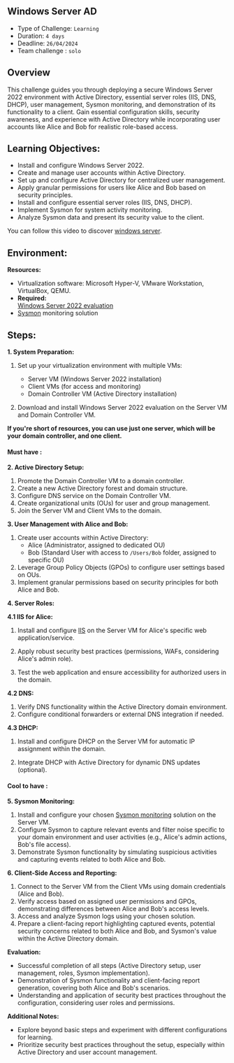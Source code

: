## Windows Server AD 

- Type of Challenge: `Learning` 
- Duration: `4 days`
- Deadline: `26/04/2024`
- Team challenge : `solo`

## Overview

This challenge guides you through deploying a secure Windows Server 2022 environment with Active Directory, essential server roles (IIS, DNS, DHCP), user management, Sysmon monitoring, and demonstration of its functionality to a client. Gain essential configuration skills, security awareness, and experience with Active Directory while incorporating user accounts like Alice and Bob for realistic role-based access.

## Learning Objectives:

* Install and configure Windows Server 2022.
* Create and manage user accounts within Active Directory.
* Set up and configure Active Directory for centralized user management.
* Apply granular permissions for users like Alice and Bob based on security principles.
* Install and configure essential server roles (IIS, DNS, DHCP).
* Implement Sysmon for system activity monitoring.
* Analyze Sysmon data and present its security value to the client.

You can follow this video to discover [windows server](https://openclassrooms.com/en/courses/7710301-manage-windows-server).

## Environment:

**Resources:**

* Virtualization software: Microsoft Hyper-V, VMware Workstation, VirtualBox, QEMU.
* **Required:** <br>
[Windows Server 2022 evaluation](https://www.microsoft.com/evalcenter/evaluate-windows-server-2022)
* [Sysmon](https://learn.microsoft.com/en-us/sysinternals/downloads/sysmon) monitoring solution

## Steps:

**1. System Preparation:**

1. Set up your virtualization environment with multiple VMs:
    - Server VM (Windows Server 2022 installation)
    - Client VMs (for access and monitoring)
    - Domain Controller VM (Active Directory installation)

2. Download and install Windows Server 2022 evaluation on the Server VM and Domain Controller VM.

**If you're short of resources, you can use just one server, which will be your domain controller, and one client.**

#### **Must have** : 


**2. Active Directory Setup:**

1. Promote the Domain Controller VM to a domain controller.
2. Create a new Active Directory forest and domain structure.
3. Configure DNS service on the Domain Controller VM.
4. Create organizational units (OUs) for user and group management.
5. Join the Server VM and Client VMs to the domain.

**3. User Management with Alice and Bob:**

1. Create user accounts within Active Directory:
    - Alice (Administrator, assigned to dedicated OU)
    - Bob (Standard User with access to `/Users/Bob` folder, assigned to specific OU)
2. Leverage Group Policy Objects (GPOs) to configure user settings based on OUs.
3. Implement granular permissions based on security principles for both Alice and Bob.

**4. Server Roles:**

**4.1 IIS for Alice:**

1. Install and configure [IIS](https://www.iis.net/overview) on the Server VM for Alice's specific web application/service.

2. Apply robust security best practices (permissions, WAFs, considering Alice's admin role).
3. Test the web application and ensure accessibility for authorized users in the domain.

**4.2 DNS:**

1. Verify DNS functionality within the Active Directory domain environment.
2. Configure conditional forwarders or external DNS integration if needed.

**4.3 DHCP:**

1. Install and configure DHCP on the Server VM for automatic IP assignment within the domain.

2. Integrate DHCP with Active Directory for dynamic DNS updates (optional).

#### **Cool to have** :

**5. Sysmon Monitoring:**

1. Install and configure your chosen [Sysmon monitoring](https://syedhasan010.medium.com/sysmon-how-to-setup-configure-and-analyze-the-system-monitors-events-930e9add78d) solution on the Server VM.
2. Configure Sysmon to capture relevant events and filter noise specific to your domain environment and user activities (e.g., Alice's admin actions, Bob's file access).
3. Demonstrate Sysmon functionality by simulating suspicious activities and capturing events related to both Alice and Bob.

**6. Client-Side Access and Reporting:**

1. Connect to the Server VM from the Client VMs using domain credentials (Alice and Bob).
2. Verify access based on assigned user permissions and GPOs, demonstrating differences between Alice and Bob's access levels.
3. Access and analyze Sysmon logs using your chosen solution.
4. Prepare a client-facing report highlighting captured events, potential security concerns related to both Alice and Bob, and Sysmon's value within the Active Directory domain.

**Evaluation:**

- Successful completion of all steps (Active Directory setup, user management, roles, Sysmon implementation).
- Demonstration of Sysmon functionality and client-facing report generation, covering both Alice and Bob's scenarios.
- Understanding and application of security best practices throughout the configuration, considering user roles and permissions.

**Additional Notes:**

- Explore beyond basic steps and experiment with different configurations for learning.
- Prioritize security best practices throughout the setup, especially within Active Directory and user account management.


